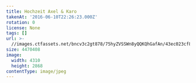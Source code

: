 ```yaml
---
title: Hochzeit Axel & Karo
takenAt: '2016-06-10T22:26:23.000Z'
rotation: 0
license: None
tags: []
url: >-
  //images.ctfassets.net/bncv3c2gt878/75hyZVSSWn8yQQKQhGafAn/43ec023cf8fe71c41353ac335d68939a/hochzeit-axel--karo_27562915553_o
size: 4470408
image:
  width: 4310
  height: 2868
contentType: image/jpeg
---
```


